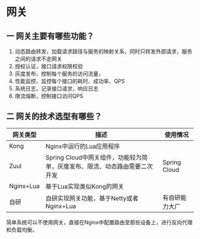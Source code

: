 # 网关

## 一 网关主要有哪些功能？

1. 动态路由转发，加载请求路径与服务的映射关系，同时只转发外部请求，服务之间的请求不走网关
2. 授权认证，接口请求权限校验
3. 灰度发布，控制每个服务的访问流量，
4. 性能监控，监控每个接口的耗时、成功率、QPS
5. 系统日志，记录接口请求，响应日志
6. 限流熔断，控制接口访问QPS



## 二 网关的技术选型有哪些？

| 网关类型  | 描述                                                         | 使用情况       |
| --------- | ------------------------------------------------------------ | -------------- |
| Kong      | Nginx中运行的Lua应用程序                                     |                |
| Zuul      | Spring Cloud中网关组件，功能较为简单，灰度发布、限流、动态路由需要二次开发 | Spring Cloud   |
| Nginx+Lua | 基于Lua实现类似Kong的网关                                    |                |
| 自研      | 自研实现网关功能，基于Netty或者Nginx+Lua                     | 有自研能力大厂 |

简单系统可以不使用网关，直接在Nginx中配置路由至那些设备上，进行反向代理和负载均衡。

